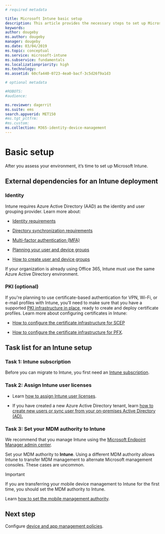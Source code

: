 ```yaml
---
# required metadata

title: Microsoft Intune basic setup
description: This article provides the necessary steps to set up Microsoft Intune.
keywords:
author: dougeby
ms.author: dougeby
manager: dougeby
ms.date: 03/04/2019
ms.topic: conceptual
ms.service: microsoft-intune
ms.subservice: fundamentals
ms.localizationpriority: high
ms.technology:
ms.assetid: 60cfa440-0723-4ea0-bacf-3c5d26f9a1d3

# optional metadata

#ROBOTS:
#audience:

ms.reviewer: dagerrit
ms.suite: ems
search.appverid: MET150
#ms.tgt_pltfrm:
#ms.custom:
ms.collection: M365-identity-device-management
---
```


# Basic setup

After you assess your environment, it’s time to set up Microsoft Intune.

## External dependencies for an Intune deployment

### Identity

Intune requires Azure Active Directory (AAD) as the identity and user grouping provider. Learn more about:

- [Identity requirements](https://docs.microsoft.com/azure/active-directory/active-directory-hybrid-identity-design-considerations-overview#design-considerations-overview)

- [Directory synchronization requirements](https://docs.microsoft.com/azure/active-directory/active-directory-hybrid-identity-design-considerations-directory-sync-requirements)

- [Multi-factor authentication (MFA)](https://docs.microsoft.com/azure/active-directory/authentication/concept-mfa-howitworks)

- [Planning your user and device groups](users-add.md)

- [How to create user and device groups](groups-get-started.md)

If your organization is already using Office 365, Intune must use the same Azure Active Directory environment.

### PKI (optional)

If you're planning to use certificate-based authentication for VPN, Wi-Fi, or e-mail profiles with Intune, you’ll need to make sure that you have a supported [PKI infrastructure in place](../protect/certificates-configure.md), ready to create and deploy certificate profiles. Learn more about configuring certificates in Intune:

- [How to configure the certificate infrastructure for SCEP](/intune/certificates-scep-configure)

- [How to configure the certificate infrastructure for PFX](/intune/certficates-pfx-configure).

## Task list for an Intune setup

### Task 1: Intune subscription

Before you can migrate to Intune, you first need an [Intune subscription](account-sign-up.md).

### Task 2: Assign Intune user licenses

- Learn [how to assign Intune user licenses](licenses-assign.md).

- If you have created a new Azure Active Directory tenant, learn [how to create new users or sync user from your on-premises Active Directory (AD).](https://docs.microsoft.com/azure/active-directory/connect/active-directory-aadconnect)

### Task 3: Set your MDM authority to Intune

We recommend that you manage Intune using the [Microsoft Endpoint Manager admin center](https://go.microsoft.com/fwlink/?linkid=2109431).

Set your MDM authority to **Intune**. Using a different MDM authority allows Intune to transfer MDM management to alternate Microsoft management consoles. These cases are uncommon.

> [!IMPORTANT]
> If you are transferring your mobile device management to Intune for the first time, you should set the MDM authority to Intune.

Learn [how to set the mobile management authority](mdm-authority-set.md).

## Next step

Configure [device and app management policies](../migration-guide-configure-policies.md).
